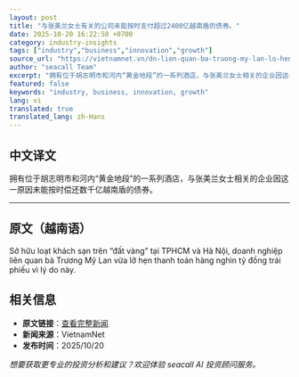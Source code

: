 ```yaml
---
layout: post
title: "与张美兰女士有关的公司未能按时支付超过2400亿越南盾的债券。"
date: 2025-10-20 16:22:50 +0700
category: industry-insights
tags: ["industry","business","innovation","growth"]
source_url: "https://vietnamnet.vn/dn-lien-quan-ba-truong-my-lan-lo-hen-thanh-toan-hon-2-400-ty-dong-trai-phieu-2454566.html"
author: "seacall Team"
excerpt: "拥有位于胡志明市和河内“黄金地段”的一系列酒店，与张美兰女士相关的企业因这一原因未能按时偿还数千亿越南盾的债券。..."
featured: false
keywords: "industry, business, innovation, growth"
lang: vi
translated: true
translated_lang: zh-Hans
---
```


## 中文译文

拥有位于胡志明市和河内“黄金地段”的一系列酒店，与张美兰女士相关的企业因这一原因未能按时偿还数千亿越南盾的债券。

---

## 原文（越南语）

Sở hữu loạt khách sạn trên “đất vàng” tại TPHCM và Hà Nội, doanh nghiệp liên quan bà Trương Mỹ Lan vừa lỡ hẹn thanh toán hàng nghìn tỷ đồng trái phiếu vì lý do này.

## 相关信息

- **原文链接**：[查看完整新闻](https://vietnamnet.vn/dn-lien-quan-ba-truong-my-lan-lo-hen-thanh-toan-hon-2-400-ty-dong-trai-phieu-2454566.html)
- **新闻来源**：VietnamNet
- **发布时间**：2025/10/20

*想要获取更专业的投资分析和建议？欢迎体验 seacall AI 投资顾问服务。*
